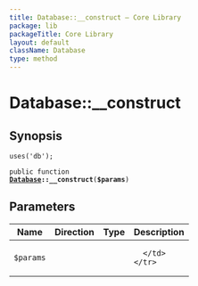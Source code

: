 ```yaml
---
title: Database::__construct — Core Library
package: lib
packageTitle: Core Library
layout: default
className: Database
type: method
---
```


# Database::__construct

## Synopsis

<code>uses('db');</code>

<code>public function <b><a href="Database">Database</a>::__construct</b>(<b>$params</b>)</code>

## Parameters

<table>
  <thead>
    <tr>
      <th>Name</th>
      <th>Direction</th>
      <th>Type</th>
      <th>Description</th>
    </tr>
  </thead>
  <tbody>
    <tr>
      <td><code>$params</code>
      <td><i></i></td>
      <td></td>
      <td>

      </td>
    </tr>
  </tbody>
</table>

